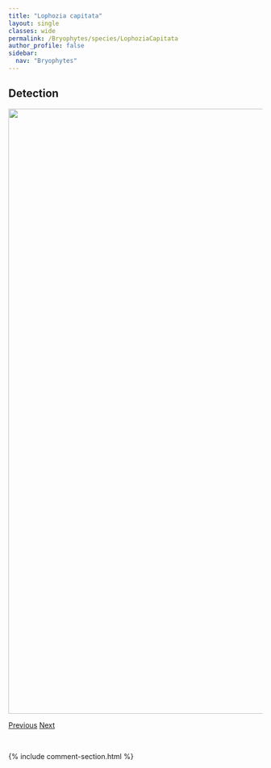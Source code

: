 ```yaml
---
title: "Lophozia capitata"
layout: single
classes: wide
permalink: /Bryophytes/species/LophoziaCapitata
author_profile: false
sidebar:
  nav: "Bryophytes"
---
```


<h2>Detection</h2>

<a href="https://drive.google.com/uc?export=view&id=1Y-phKaRWpJxjl8V5KgBV2huKfzRFs9dk">
<img src="https://drive.google.com/uc?export=view&id=1Y-phKaRWpJxjl8V5KgBV2huKfzRFs9dk" height = "1200" width = "800">
</a>


<a href="/DevelopmentWebsite/Bryophytes/species/LophoziaBicrenata" class="pagination--pager" title="Lophozia bicrenata">Previous</a> <a href="/DevelopmentWebsite/Bryophytes/species/LophoziaExcisa" class="pagination--pager" title="Lophozia excisa">Next</a>

<p>&nbsp;</p>

{% include comment-section.html %}
